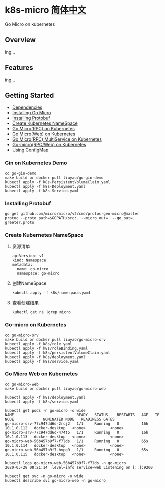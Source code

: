 # k8s-micro [简体中文](README_CN.md)

Go Micro on kubernetes  

## Overview

ing...

## Features

ing...

## Getting Started

- [Dependencies]()
- [Installing Go Micro]()
- [Installing Protobuf]()
- [Create Kubernetes NameSpace](#create-kubernetes-namespace)
- [Go Micro(RPC) on Kubernetes]()
- [Go Micro(Web) on Kubernetes]()
- [Go Micro(RPC) MultiService on Kubernetes]()
- [Go-micro(RPC/Web) on Kubernetes]()
- [Using ConfigMap]()

### Gin on Kubernetes Demo
    
```
cd go-gin-demo
make build or docker pull liuyao/go-gin-demo
kubectl apply -f k8s-PersistentVolumeClaim.yaml 
kubectl apply -f k8s-Deployment.yaml
kubectl apply -f k8s-Service.yaml
```


### Installing Protobuf

```
go get github.com/micro/micro/v2/cmd/protoc-gen-micro@master
protoc --proto_path=$GOPATH/src:. --micro_out=. --go_out=. greeter.proto
```


### Create Kubernetes NameSpace

1. 资源清单
    ```
    apiVersion: v1
    kind: Namespace
    metadata:
      name: go-micro
      namespace: go-micro
    ```
2. 创建NameSpace
    ```
    kubectl apply -f k8s/namespace.yaml
    ```
3. 查看创建结果
    ```
    kubectl get ns |grep micro
    ```
### Go-micro on Kubernetes

```
cd go-micro-srv
make build or docker pull liuyao/go-micro-srv
kubectl apply -f k8s/role.yaml
kubectl apply -f k8s/roleBinding.yaml
kubectl apply -f k8s/persistentVolumeClaim.yaml 
kubectl apply -f k8s/deployment.yaml
kubectl apply -f k8s/service.yaml
```

### Go Micro Web on Kubernetes
```
cd go-micro-web
make build or docker pull liuyao/go-micro-web
```
```
kubectl apply -f k8s/deployment.yaml
kubectl apply -f k8s/service.yaml
```

```
kubectl get pods -n go-micro -o wide
NAME                            READY   STATUS    RESTARTS   AGE   IP           NODE             NOMINATED NODE   READINESS GATES
go-micro-srv-77c947dd6d-2rcj2   1/1     Running   0          16h   10.1.0.112   docker-desktop   <none>           <none>
go-micro-srv-77c947dd6d-474t5   1/1     Running   0          16h   10.1.0.113   docker-desktop   <none>           <none>
go-micro-web-56b457b9f7-f7lds   1/1     Running   0          65s   10.1.0.114   docker-desktop   <none>           <none>
go-micro-web-56b457b9f7-hvpg9   1/1     Running   0          65s   10.1.0.115   docker-desktop   <none>           <none>
```

```
kubectl logs go-micro-web-56b457b9f7-f7lds -n go-micro
2020-05-28 08:21:14  level=info service=web Listening on [::]:9200
```


```
kubectl get svc -n go-micro -o wide
kubectl describe svc go-micro-web -n go-micro 
```









